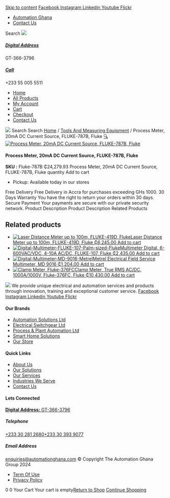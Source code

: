 [Skip to content](https://store.automationghana.com/product/fluke-787b-processmeter-digital-multimeter-loop-calibrator/#content)
[ Facebook ](https://www.facebook.com/automationgh/) [ Instagram ](https://www.instagram.com/automationgh/) [ Linkedin ](https://www.linkedin.com/company/the-automation-ghana-limited/) [ Youtube ](https://www.youtube.com/channel/UCurrRDUSm5oIW39VXjn1u0w) [ Flickr ](https://www.flickr.com/photos/181794037@N07/)
  * [ Automation Ghana ](https://automationghana.com)
  * [ Contact Us ](https://store.automationghana.com/contact/)


Search
[ ![](https://store.automationghana.com/wp-content/uploads/2024/04/Website-TAGG-Logo-BLUE.png) ](https://store.automationghana.com/)
[ ](https://maps.app.goo.gl/m4xeaagWCNbLk4jM6)
#####  [ Digital Address ](https://maps.app.goo.gl/m4xeaagWCNbLk4jM6)
GT-366-3796 
[ ](tel:+233550055511)
#####  [ Call ](tel:+233550055511)
+233 55 005 5511 
  * [Home](https://store.automationghana.com/)
  * [All Products](https://store.automationghana.com/shop/)
  * [My Account](https://store.automationghana.com/my-account/)
  * [Cart](https://store.automationghana.com/cart/)
  * [Checkout](https://store.automationghana.com/checkout/)
  * [Contact Us](https://store.automationghana.com/contact/)


[![](https://store.automationghana.com/wp-content/uploads/2024/04/AutomationGhana_logo_white.png)](https://store.automationghana.com)
Search
Search
[Home](https://store.automationghana.com) / [Tools And Measuring Equipment](https://store.automationghana.com/product-category/tools-and-measuring-equipment/) / Process Meter, 20mA DC Current Source, FLUKE-787B, Fluke
[🔍](https://store.automationghana.com/product/fluke-787b-processmeter-digital-multimeter-loop-calibrator/)
[![Process Meter, 20mA DC Current Source, FLUKE-787B, Fluke](https://store.automationghana.com/wp-content/uploads/2024/07/photo_2024-07-29_12-23-13-600x400.jpg)](https://store.automationghana.com/wp-content/uploads/2024/07/photo_2024-07-29_12-23-13.jpg)
####  Process Meter, 20mA DC Current Source, FLUKE-787B, Fluke 
**SKU :** Fluke-787B 
₵24,279.93
Process Meter, 20mA DC Current Source, FLUKE-787B, Fluke quantity
Add to cart
  * Pickup: Available today in our stores


Free Delivery 
Free Delivery in Accra for purchases exceeding GHs 1000. 
30 Days Warranty 
You have the right to return your orders within 30 days. 
Secure Payment 
Your payments are secure with our private security network. 
Product Description
Product Description
Related Products 
## Related products
  * [![Laser Distance Meter up to 100m, FLUKE-419D, Fluke](https://store.automationghana.com/wp-content/uploads/2020/04/FLUKE-419D-300x300.jpg)Laser Distance Meter up to 100m, FLUKE-419D, Fluke ₵6,245.00 ](https://store.automationghana.com/product/laser-distance-meter-fluke-419d-fluke/)
[Add to cart](https://store.automationghana.com/product/fluke-787b-processmeter-digital-multimeter-loop-calibrator/?add-to-cart=2010)
  * [![Digital-Multimeter-FLUKE-107-Palm-sized-Fluke](https://store.automationghana.com/wp-content/uploads/2020/04/Digital-Multimeter-FLUKE-107-Palm-sized-Fluke-300x300.png)Multimeter Digital, 6-600VAC/VDC, 4-10A AC/DC, FLUKE-107, Fluke ₵2,435.00 ](https://store.automationghana.com/product/digital-multimeter-fluke-107-fluke/)
[Add to cart](https://store.automationghana.com/product/fluke-787b-processmeter-digital-multimeter-loop-calibrator/?add-to-cart=2003)
  * [![Digital-Multimeter-MD-9016-Metrel](https://store.automationghana.com/wp-content/uploads/2020/04/Digital-Multimeter-MD-9016-Metrel-300x300.png)Metrel Electrical Field Service Multimeter, MD 9016 ₵1,204.00 ](https://store.automationghana.com/product/digital-multimeter-md-9016-metrel/)
[Add to cart](https://store.automationghana.com/product/fluke-787b-processmeter-digital-multimeter-loop-calibrator/?add-to-cart=2001)
  * [![Clamp Meter, Fluke-376FC](https://store.automationghana.com/wp-content/uploads/2020/04/Clamp-Meter-Fluke-376FC-Fluke-300x300.png)Clamp Meter, True RMS AC/DC, 1000A/1000V, Fluke-376FC, Fluke ₵10,430.00 ](https://store.automationghana.com/product/clamp-meter-fluke-376fc-fluke/)
[Add to cart](https://store.automationghana.com/product/fluke-787b-processmeter-digital-multimeter-loop-calibrator/?add-to-cart=1993)


![](https://store.automationghana.com/wp-content/uploads/2024/04/AutomationGhana_logo_white.png)
We provide unique electrical and automation services and products through innovation, training and exceptional customer service.
[ Facebook ](https://www.facebook.com/automationgh/) [ Instagram ](https://www.instagram.com/automationgh/) [ Linkedin ](https://www.linkedin.com/company/the-automation-ghana-limited/) [ Youtube ](https://www.youtube.com/channel/UCurrRDUSm5oIW39VXjn1u0w) [ Flickr ](https://www.flickr.com/photos/181794037@N07/)
#### Our Brands
  * [ Automation Solutions Ltd ](https://store.automationghana.com/product/fluke-787b-processmeter-digital-multimeter-loop-calibrator/)
  * [ Electrical Switchgear Ltd ](https://store.automationghana.com/product/fluke-787b-processmeter-digital-multimeter-loop-calibrator/)
  * [ Process & Plant Automation Ltd ](https://store.automationghana.com/product/fluke-787b-processmeter-digital-multimeter-loop-calibrator/)
  * [ Smart Home Solutions ](https://store.automationghana.com/product/fluke-787b-processmeter-digital-multimeter-loop-calibrator/)
  * [ Our Store ](https://store.automationghana.com/product/fluke-787b-processmeter-digital-multimeter-loop-calibrator/)


#### Quick Links
  * [ About Us ](https://store.automationghana.com/product/fluke-787b-processmeter-digital-multimeter-loop-calibrator/)
  * [ Our Solutions ](https://store.automationghana.com/product/fluke-787b-processmeter-digital-multimeter-loop-calibrator/)
  * [ Our Services ](https://store.automationghana.com/product/fluke-787b-processmeter-digital-multimeter-loop-calibrator/)
  * [ Industries We Serve ](https://store.automationghana.com/product/fluke-787b-processmeter-digital-multimeter-loop-calibrator/)
  * [ Contact Us ](https://store.automationghana.com/product/fluke-787b-processmeter-digital-multimeter-loop-calibrator/)


#### Lets Connected
[**Digital Address:** GT-366-3796](https://maps.app.goo.gl/m4xeaagWCNbLk4jM6)
#####  Telephone 
[ +233 30 281 2680](tel:+233302812680)[+233 30 393 9077](https://store.automationghana.com/product/fluke-787b-processmeter-digital-multimeter-loop-calibrator/+233303939077)
#####  Email Address 
enquiries@automationghana.com 
© Copyright The Automation Ghana Group 2024
  * [ Term Of Use ](https://store.automationghana.com/product/fluke-787b-processmeter-digital-multimeter-loop-calibrator/)
  * [ Privacy Policy ](https://store.automationghana.com/product/fluke-787b-processmeter-digital-multimeter-loop-calibrator/)


0
0
Your Cart
Your cart is empty[Return to Shop](https://store.automationghana.com/shop/)
[Continue Shopping](https://store.automationghana.com/product/fluke-787b-processmeter-digital-multimeter-loop-calibrator/)
